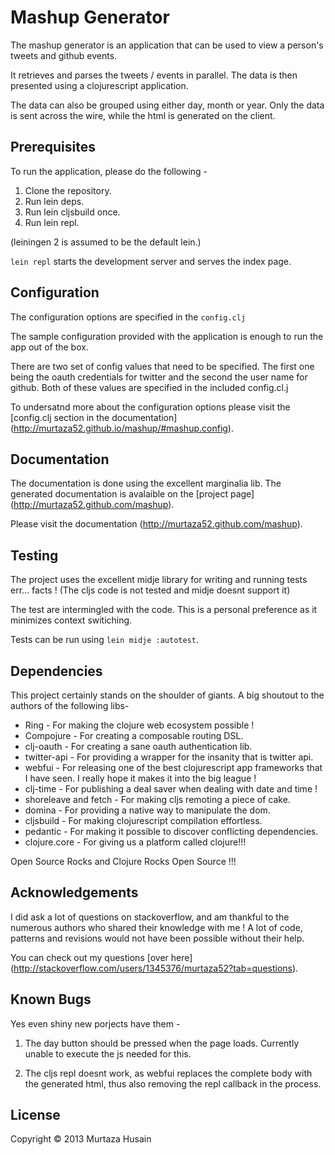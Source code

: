 # Mashup Generator

The mashup generator is an application that can be used to view a
person's tweets and github events.

It retrieves and parses the tweets / events in parallel. The data is
then presented using a clojurescript application.

The data can also be grouped using either day, month or year. Only the
data is sent across the wire, while the html is generated on the client.

## Prerequisites

To run the application, please do the following -

1. Clone the repository.
2. Run lein deps.
3. Run lein cljsbuild once.
4. Run lein repl.

(leiningen 2 is assumed to be the default lein.)

`lein repl` starts the development server and serves the index page.

## Configuration

The configuration options are specified in the `config.clj`

The sample configuration provided with the application is enough to run
the app out of the box.

There are two set of config values that need to be specified. The first one being the oauth credentials for twitter and the second the user name for github. Both of these values are specified in the included config.cl.j

To undersatnd more about the configuration options please visit the [config.clj
section in the documentation] (http://murtaza52.github.io/mashup/#mashup.config).

## Documentation

The documentation is done using the excellent marginalia lib. The
generated documentation is avalaible on the [project page]
(http://murtaza52.github.com/mashup).

Please visit the documentation (http://murtaza52.github.com/mashup).

## Testing

The project uses the excellent midje library for writing and running
tests err... facts ! (The cljs code is not tested and midje doesnt
support it)

The test are intermingled with the code. This is a personal preference as it minimizes context switiching.

Tests can be run using `lein midje :autotest`.

## Dependencies

This project certainly stands on the shoulder of giants. A big shoutout
to the authors of the following libs-

- Ring - For making the clojure web ecosystem possible !
- Compojure - For creating a composable routing DSL.
- clj-oauth - For creating a sane oauth authentication lib.
- twitter-api - For providing a wrapper for the insanity that is twitter
  api.
- webfui - For releasing one of the best clojurescript app frameworks
  that I have seen. I really hope it makes it into the big league !
- clj-time - For publishing a deal saver when dealing with date and
  time !
- shoreleave and fetch - For making cljs remoting a piece of cake.
- domina - For providing a native way to manipulate the dom.
- cljsbuild - For making clojurescript compilation effortless.
- pedantic - For making it possible to discover conflicting dependencies.
- clojure.core - For giving us a platform called clojure!!!

Open Source Rocks and Clojure Rocks Open Source !!!

## Acknowledgements

I did ask a lot of questions on stackoverflow, and am thankful to the
numerous authors who shared their knowledge with me ! A lot of code, patterns and revisions would not have been possible without their help.

You can check out my questions [over here] (http://stackoverflow.com/users/1345376/murtaza52?tab=questions).

## Known Bugs

Yes even shiny new porjects have them -

1. The day button should be pressed when the page loads. Currently
unable to execute the js needed for this.

2. The cljs repl doesnt work, as webfui replaces the complete body with the generated html, thus also removing the repl callback in the process.

## License

Copyright © 2013 Murtaza Husain
